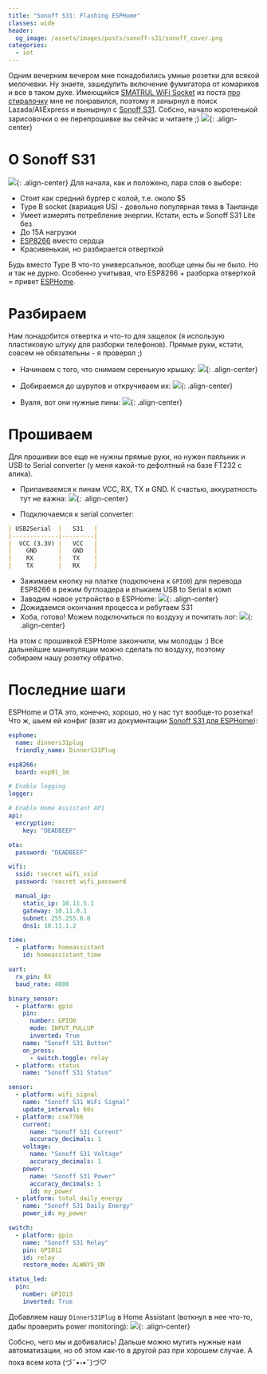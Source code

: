 ```yaml
---
title: "Sonoff S31: Flashing ESPHome"
classes: wide
header:
  og_image: /assets/images/posts/sonoff-s31/sonoff_cover.png
categories:
  - iot
---
```

Одним вечерним вечером мне понадобились умные розетки для всякой мелочевки. Ну знаете, зашедулить включение фумигатора от комариков и все в таком духе. Имеющийся [SMATRUL WiFi Socket](https://www.lazada.co.th/products/smatrul-20a16a-tuyasmart-life-wifi-socket-universal-us-eu-smart-plug-adapter-power-monitor-european-plug-wireless-remote-voice-timer-for-google-homealexatmall-genie-i2911432612-s10659100651.html?dsource=share&laz_share_info=674305705_9_100_100322224233_674305706_null&laz_token=88cc5f36711df9024f45cb3f493e2031&exlaz=e_iqeJxmuQOjPGip8qo24MCSTeQCjDld4siVQ4kY1ODqrCXvTKdNAtBb55%2BgIiSkmNnXkPoNuoMIIpR8IEI%2FLi1U0sC6tUOx2TD3WnASIas1Y%3D&sub_aff_id=social_share&sub_id2=674305705&sub_id3=100322224233&sub_id6=CPI_EXLAZ) из поста [про стиралочку](https://ut.buglloc.com/iot/washer-notifier/) мне не понравился, поэтому я занырнул в поиск Lazada/AliExpress и вынырнул с [Sonoff S31](https://sonoff.tech/product/smart-plugs/s31-s31lite/). Собсно, начало коротенькой зарисовочки о ее перепрошивке вы сейчас и читаете ;)
![](/assets/images/posts/sonoff-s31/sonoff_cover_tgdraw.png){: .align-center}

# О Sonoff S31

![](/assets/images/posts/sonoff-s31/sonoff_wall.png){: .align-center}
Для начала, как и положено, пара слов о выборе:
  - Стоит как средний бургер с колой, т.е. около $5
  - Type B socket (вариация US) - довольно популярная тема в Таиланде
  - Умеет измерять потребление энергии. Кстати, есть и Sonoff S31 Lite без
  - До 15A нагрузки
  - [ESP8266](https://www.espressif.com/en/products/socs/esp8266) вместо сердца
  - Красивенькая, но разбирается отверткой

Будь вместо Type B что-то универсальное, вообще цены бы не было. Но и так не дурно. Особенно учитывая, что ESP8266 + разборка отверткой = привет [ESPHome](https://devices.esphome.io/devices/Sonoff-S31). 

# Разбираем
Нам понадобится отвертка и что-то для защелок (я использую пластиковую штуку для разборки телефонов). Прямые руки, кстати, совсем не обязательны - я проверял ;)

  - Начинаем с того, что снимаем серенькую крышку:
![](/assets/images/posts/sonoff-s31/sonoff_diss_0.png){: .align-center}

  - Добираемся до шурупов и откручиваем их:
![](/assets/images/posts/sonoff-s31/sonoff_diss_1.png){: .align-center}

  - Вуаля, вот они нужные пины:
![](/assets/images/posts/sonoff-s31/sonoff_diss_done.png){: .align-center}

# Прошиваем
Для прошивки все еще не нужны прямые руки, но нужен паяльник и USB to Serial converter (у меня какой-то дефолтный на базе FT232 с алика).

  - Припаиваемся к пинам VCC, RX, TX и GND. К счастью, аккуратность тут не важна:
![](/assets/images/posts/sonoff-s31/flash_0.jpg){: .align-center}

  - Подключаемся к serial converter:
```markdown
| USB2Serial  |   S31   |
|-------------|---------|
|  VCC (3.3V) |   VCC   |
|    GND      |   GND   |
|    RX       |   TX    |
|    TX       |   RX    |
```

  - Зажимаем кнопку на платке (подключена к `GPIO0`) для перевода ESP8266 в режим бутлоадера и втыкаем USB to Serial в комп
  - Заводим новое устройство в ESPHome:
![](/assets/images/posts/sonoff-s31/flash_1.jpg){: .align-center}
  - Дожидаемся окончания процесса и ребутаем S31
  - Хоба, готово! Можем подключиться по воздуху и почитать лог:
![](/assets/images/posts/sonoff-s31/flash_2.jpg){: .align-center}

На этом с прошивкой ESPHome закончили, мы молодцы :) Все дальнейшие манипуляции можно сделать по воздуху, поэтому собираем нашу розетку обратно.
# Последние шаги
ESPHome и OTA это, конечно, хорошо, но у нас тут вообще-то розетка! Что ж, шьем ей конфиг (взят из документации [Sonoff S31 для ESPHome](https://devices.esphome.io/devices/Sonoff-S31)):
```yaml
esphome:
  name: dinners31plug
  friendly_name: DinnerS31Plug

esp8266:
  board: esp01_1m

# Enable logging
logger:

# Enable Home Assistant API
api:
  encryption:
    key: "DEADBEEF"

ota:
  password: "DEADBEEF"

wifi:
  ssid: !secret wifi_ssid
  password: !secret wifi_password

  manual_ip:
    static_ip: 10.11.5.1
    gateway: 10.11.0.1
    subnet: 255.255.0.0
    dns1: 10.11.1.2

time:
  - platform: homeassistant
    id: homeassistant_time

uart:
  rx_pin: RX
  baud_rate: 4800

binary_sensor:
  - platform: gpio
    pin:
      number: GPIO0
      mode: INPUT_PULLUP
      inverted: True
    name: "Sonoff S31 Button"
    on_press:
      - switch.toggle: relay
  - platform: status
    name: "Sonoff S31 Status"

sensor:
  - platform: wifi_signal
    name: "Sonoff S31 WiFi Signal"
    update_interval: 60s
  - platform: cse7766
    current:
      name: "Sonoff S31 Current"
      accuracy_decimals: 1
    voltage:
      name: "Sonoff S31 Voltage"
      accuracy_decimals: 1
    power:
      name: "Sonoff S31 Power"
      accuracy_decimals: 1
      id: my_power
  - platform: total_daily_energy
    name: "Sonoff S31 Daily Energy"
    power_id: my_power

switch:
  - platform: gpio
    name: "Sonoff S31 Relay"
    pin: GPIO12
    id: relay
    restore_mode: ALWAYS_ON

status_led:
  pin:
    number: GPIO13
    inverted: True
```

Добавляем нашу `DinnerS31Plug` в Home Assistant (воткнул в нее что-то, дабы проверить power monitoring):
![](/assets/images/posts/sonoff-s31/sonoff_ha.png){: .align-center}

Собсно, чего мы и добивались! Дальше можно мутить нужные нам автоматизации, но об этом как-то в другой раз при хорошем случае. А пока всем кота (づ˶•༝•˶)づ♡
